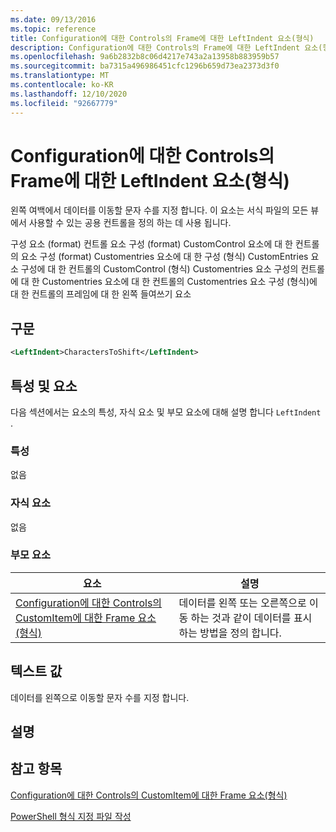 ```yaml
---
ms.date: 09/13/2016
ms.topic: reference
title: Configuration에 대한 Controls의 Frame에 대한 LeftIndent 요소(형식)
description: Configuration에 대한 Controls의 Frame에 대한 LeftIndent 요소(형식)
ms.openlocfilehash: 9a6b2832b8c06d4217e743a2a13958b883959b57
ms.sourcegitcommit: ba7315a496986451cfc1296b659d73ea2373d3f0
ms.translationtype: MT
ms.contentlocale: ko-KR
ms.lasthandoff: 12/10/2020
ms.locfileid: "92667779"
---
```

# <a name="leftindent-element-for-frame-for-controls-for-configuration-format"></a>Configuration에 대한 Controls의 Frame에 대한 LeftIndent 요소(형식)

왼쪽 여백에서 데이터를 이동할 문자 수를 지정 합니다. 이 요소는 서식 파일의 모든 뷰에서 사용할 수 있는 공용 컨트롤을 정의 하는 데 사용 됩니다.

구성 요소 (format) 컨트롤 요소 구성 (format) CustomControl 요소에 대 한 컨트롤의 요소 구성 (format) Customentries 요소에 대 한 구성 (형식) CustomEntries 요소 구성에 대 한 컨트롤의 CustomControl (형식) Customentries 요소 구성의 컨트롤에 대 한 Customentries 요소에 대 한 컨트롤의 Customentries 요소 구성 (형식)에 대 한 컨트롤의 프레임에 대 한 왼쪽 들여쓰기 요소

## <a name="syntax"></a>구문

```xml
<LeftIndent>CharactersToShift</LeftIndent>
```

## <a name="attributes-and-elements"></a>특성 및 요소

다음 섹션에서는 요소의 특성, 자식 요소 및 부모 요소에 대해 설명 합니다 `LeftIndent` .

### <a name="attributes"></a>특성

없음

### <a name="child-elements"></a>자식 요소

없음

### <a name="parent-elements"></a>부모 요소

|요소|설명|
|-------------|-----------------|
|[Configuration에 대한 Controls의 CustomItem에 대한 Frame 요소(형식)](./frame-element-for-customitem-for-controls-for-configuration-format.md)|데이터를 왼쪽 또는 오른쪽으로 이동 하는 것과 같이 데이터를 표시 하는 방법을 정의 합니다.|

## <a name="text-value"></a>텍스트 값

데이터를 왼쪽으로 이동할 문자 수를 지정 합니다.

## <a name="remarks"></a>설명

## <a name="see-also"></a>참고 항목

[Configuration에 대한 Controls의 CustomItem에 대한 Frame 요소(형식)](./frame-element-for-customitem-for-controls-for-configuration-format.md)

[PowerShell 형식 지정 파일 작성](./writing-a-powershell-formatting-file.md)
